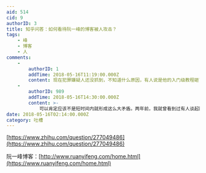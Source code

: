 ```yaml
---
aid: 514
cid: 9
authorID: 3
title: 知乎问答：如何看待阮一峰的博客被人攻击？
tags:
    - 峰
    - 博客
    - 人
comments:
    -
        authorID: 1
        addTime: 2018-05-16T11:19:00.000Z
        content: 现在犯罪嫌疑人还没抓到，不知道什么原因，有人说是他的入门级教程砸了培训班生意，也有人说是之前的快排算法引起的论战……搞不清楚哇
    -
        authorID: 989
        addTime: 2018-05-16T14:30:00.000Z
        content: >-
            可以肯定应该不是短时间内就形成这么大矛盾。两年前，我就曾看到过有人谈起阮一峰的时候，语气是恶狠狠的，当时很费解，现在还是很费解。恐怕就只有砸了别人生意能够部分解释吧。
date: 2018-05-16T02:14:00.000Z
category: 吐槽
---
```


[https://www.zhihu.com/question/277049486](https://www.zhihu.com/question/277049486)

阮一峰博客：[http://www.ruanyifeng.com/home.html](https://www.ruanyifeng.com/home.html)
